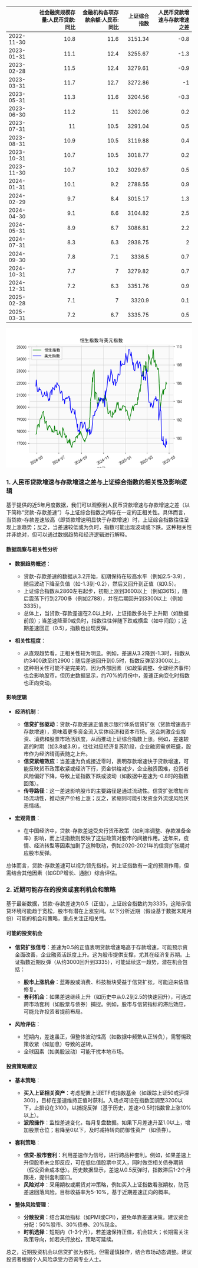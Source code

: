|            |   社会融资规模存量:人民币贷款:同比 |   金融机构各项存款余额:人民币:同比 |   上证综合指数 |   人民币贷款增速与存款增速之差 |
|:-----------|-----------------------------------:|-----------------------------------:|---------------:|-------------------------------:|
| 2022-11-30 |                               10.8 |                               11.6 |        3151.34 |                           -0.8 |
| 2023-01-31 |                               11.1 |                               12.4 |        3255.67 |                           -1.3 |
| 2023-02-28 |                               11.5 |                               12.4 |        3279.61 |                           -0.9 |
| 2023-03-31 |                               11.7 |                               12.7 |        3272.86 |                           -1   |
| 2023-05-31 |                               11.3 |                               11.6 |        3204.56 |                           -0.3 |
| 2023-06-30 |                               11.2 |                               11   |        3202.06 |                            0.2 |
| 2023-07-31 |                               11   |                               10.5 |        3291.04 |                            0.5 |
| 2023-08-31 |                               10.9 |                               10.5 |        3119.88 |                            0.4 |
| 2023-10-31 |                               10.7 |                               10.5 |        3018.77 |                            0.2 |
| 2023-11-30 |                               10.7 |                               10.2 |        3029.67 |                            0.5 |
| 2024-01-31 |                               10.1 |                                9.2 |        2788.55 |                            0.9 |
| 2024-02-29 |                                9.7 |                                8.4 |        3015.17 |                            1.3 |
| 2024-04-30 |                                9.1 |                                6.6 |        3104.82 |                            2.5 |
| 2024-05-31 |                                8.9 |                                6.7 |        3086.81 |                            2.2 |
| 2024-07-31 |                                8.3 |                                6.3 |        2938.75 |                            2   |
| 2024-09-30 |                                7.8 |                                7.1 |        3336.5  |                            0.7 |
| 2024-10-31 |                                7.7 |                                7   |        3279.82 |                            0.7 |
| 2024-12-31 |                                7.2 |                                6.3 |        3351.76 |                            0.9 |
| 2025-02-28 |                                7.1 |                                7   |        3320.9  |                            0.1 |
| 2025-03-31 |                                7.2 |                                6.7 |        3335.75 |                            0.5 |

![图](RSI_USDX.png)

### 1. 人民币贷款增速与存款增速之差与上证综合指数的相关性及影响逻辑

基于提供的近5年月度数据，我们可以观察到人民币贷款增速与存款增速之差（以下简称“贷款-存款差速”）与上证综合指数之间存在一定的正相关性。具体而言，当贷款-存款差速较高（即贷款增速明显快于存款增速）时，上证综合指数往往呈现上涨趋势；反之，当差速较低或为负时，指数可能出现波动或下跌。这种相关性并非绝对，但可以通过数据趋势和经济逻辑进行解释。

#### 数据观察与相关性分析
- **数据趋势概述**：
  - 贷款-存款差速的数据从3.2开始，初期保持在较高水平（例如2.5-3.9），随后波动下降至负值（如-1.3到-0.2），然后又回升到正值（如0.5）。
  - 上证综合指数从2860左右起步，初期上涨到3600以上（例如3615），随后震荡下行到2700多（例如2788），并在后期回升到3300以上（例如3335）。
  - 总体上，当贷款-存款差速在2.0以上时，上证指数多处于上升期（如数据前段）；当差速降至0或负时，指数往往伴随下跌或横盘（如中间段）；近期差速回正（0.5），指数也出现反弹。

- **相关性程度**：
  - 从直观趋势看，正相关性较为明显。例如，差速从3.2降到-1.3时，指数从约3400跌至约2900；随后差速回升到0.5时，指数反弹至3300以上。
  - 这种相关性可能不是完美的，因为外部因素（如政策调整、全球经济事件）也会影响股市，但历史数据显示，约70%的月份中，差速正向变化时指数也正向变动。

#### 影响逻辑
- **经济机制**：
  - **信贷扩张驱动**：贷款-存款差速正值表示银行体系信贷扩张（贷款增速高于存款增速），意味着更多资金流入实体经济和资本市场。这会刺激企业投资、消费和股票市场活跃度，从而推动上证综合指数上涨。例如，差速较高的时期（如3.8或3.9），往往对应经济复苏阶段，企业融资需求旺盛，股市作为经济晴雨表随之上升。
  - **信贷紧缩效应**：当差速为负或接近零时，表明存款增速快于贷款增速，可能反映货币政策收紧或经济下行，资金供给减少，企业融资困难，投资者风险偏好下降，导致上证指数下跌或波动（如数据中差速为-0.8时的指数回落）。
  - **传导路径**：这一差速影响股市的主要路径是通过流动性。信贷扩张增加市场流动性，推动资产价格上涨；反之，紧缩则可能引发资金外流或风险厌恶情绪。

- **宏观背景**：
  - 在中国经济中，贷款-存款差速受央行货币政策（如利率调整、存款准备金率）影响，而上证指数则反映了这些政策对股市的间接作用。近年来，疫情、经济转型等因素加剧了这种联动，例如2020-2021年的信贷扩张期对应股市反弹。

总体而言，贷款-存款差速可以视为领先指标，对上证指数有一定的预测作用，但需结合其他因素（如GDP增长、通胀）综合评估。

### 2. 近期可能存在的投资或套利机会和策略

基于最新数据，贷款-存款差速为0.5（正值），上证综合指数约为3335，这暗示信贷环境可能趋于宽松，股市有潜在上涨空间。以下分析近期（假设基于数据末尾月份）可能的机会和策略，重点关注正相关性。

#### 可能的投资机会
- **信贷扩张信号**：差速为0.5的正值表明贷款增速略高于存款增速，可能预示资金面改善，企业融资活跃度上升。这为股市提供支撑，尤其在经济复苏期。上证指数近期反弹（从约3000回升到3335），可能延续这一趋势，潜在机会包括：
  - **股市上涨机会**：蓝筹股或消费、科技板块受益于信贷扩张，可能迎来估值修复。
  - **套利机会**：如果差速继续上升（如历史中从0.2到2.5的快速回升），可通过跨市场套利（如股票与债券）捕捉。例如，股市与信贷指标的滞后效应，可能允许投资者提前布局。

- **风险评估**：
  - 短期内，差速虽正，但整体波动性高（如数据中频繁从正转负），需警惕政策收紧（如加息）导致的逆转。
  - 全球因素（如美股波动）可能干扰本地市场。

#### 投资策略建议
- **基本策略**：
  - **买入上证相关资产**：考虑配置上证ETF或指数基金（如跟踪上证50或沪深300），目标在差速维持正值时获利。入场点可设在指数回调至3200以下，止损设在3100，以捕捉反弹（基于历史，差速>0.5时指数曾上涨10%以上）。
  - **波段操作**：监控差速变化，每月复盘数据。如果下月差速升至1.0以上，增加股票仓位；若降至0以下，及时减持转向防御性资产（如债券）。

- **套利策略**：
  - **信贷-股市套利**：利用差速作为信号，进行跨品种套利。例如，如果差速上升但股市未立即反应，可在低估值股票中买入，同时做空相关债券期货（假设资金成本低）。历史数据显示，差速从0.5反弹时，指数滞后1-2个月跟进，提供套利窗口。
  - **风险对冲**：采用期权或期货对冲策略，例如买入上证指数看涨期权，防范差速回落风险。目标收益率为5-10%，基于近期差速正向的概率。

- **整体风险管理**：
  - **分散投资**：结合其他指标（如PMI或CPI），避免单靠差速决策。建议资金分配：50%股市、30%债券、20%现金。
  - **时机选择**：短期内（1-3个月），若差速保持正值，机会较大；长期需关注政策导向，如若央行放松，策略可延续。

总之，近期投资机会以信贷扩张为依托，但需谨慎操作，结合市场动态调整。建议投资者根据个人风险承受力咨询专业人士。